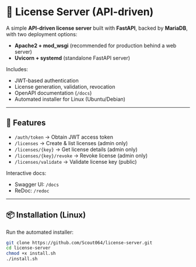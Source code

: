# 🔑 License Server (API-driven)

A simple **API-driven license server** built with **FastAPI**, backed by **MariaDB**, with two deployment options:

- **Apache2 + mod_wsgi** (recommended for production behind a web server)  
- **Uvicorn + systemd** (standalone FastAPI server)

Includes:  
- JWT-based authentication  
- License generation, validation, revocation  
- OpenAPI documentation (`/docs`)  
- Automated installer for Linux (Ubuntu/Debian)  

---

## 🚀 Features

- `/auth/token` → Obtain JWT access token  
- `/licenses` → Create & list licenses (admin only)  
- `/licenses/{key}` → Get license details (admin only)  
- `/licenses/{key}/revoke` → Revoke license (admin only)  
- `/licenses/validate` → Validate license key (public)  

Interactive docs:  
- Swagger UI: `/docs`  
- ReDoc: `/redoc`  

---

## 📦 Installation (Linux)

Run the automated installer:

```bash
git clone https://github.com/Scout064/license-server.git
cd license-server
chmod +x install.sh
./install.sh
